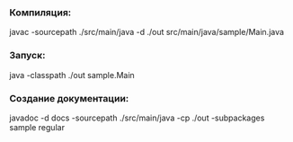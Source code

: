 ### Компиляция:
javac -sourcepath ./src/main/java -d ./out src/main/java/sample/Main.java

### Запуск:
java -classpath ./out sample.Main

### Создание документации:
javadoc -d docs -sourcepath ./src/main/java -cp ./out -subpackages sample regular